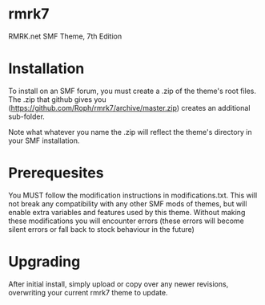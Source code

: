 rmrk7
=====

RMRK.net SMF Theme, 7th Edition


Installation
============

To install on an SMF forum, you must create a .zip of the theme's root files. The .zip that github gives you (https://github.com/Roph/rmrk7/archive/master.zip) creates an additional sub-folder.

Note what whatever you name the .zip will reflect the theme's directory in your SMF installation. 

Prerequesites
=============

You MUST follow the modification instructions in modifications.txt. This will not break any compatibility with any other SMF mods of themes, but will enable extra variables and features used by this theme. Without making these modifications you will encounter errors (these errors will become silent errors or fall back to stock behaviour in the future)


Upgrading
=========

After initial install, simply upload or copy over any newer revisions, overwriting your current rmrk7 theme to update.
